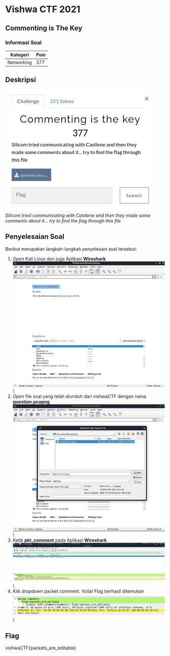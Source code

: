 # Vishwa CTF 2021
## Commenting is The Key
### Informasi Soal

| Kategori | Poin |
|----------|------|
| Networking | 377 |

## Deskripsi

![image](https://raw.githubusercontent.com/Herwindams24/writeup/main/vishwaCTF/Networking/Commenting%20is%20The%20Key/Screenshot/Soal.png)\
*Silicom tried communicating with Castlene and then they made some comments about it... try to find the flag through this file*

## Penyelesaian Soal

Berikut merupakan langkah-langkah penyelesain soal tersebut:

1. *Open* Kali Linux dan juga Aplikasi **Wireshark**
   ![image](https://raw.githubusercontent.com/Herwindams24/writeup/main/vishwaCTF/Networking/Commenting%20is%20The%20Key/Screenshot/wireshark.png)\
2. *Open* file soal yang telah diunduh dari vishwaCTF dengan nama **question.pcapng**
   ![image](https://raw.githubusercontent.com/Herwindams24/writeup/main/vishwaCTF/Networking/Commenting%20is%20The%20Key/Screenshot/openFile.png)\
3. Ketik **pkt_comment** pada Aplikasi **Wireshark**
   ![image](https://raw.githubusercontent.com/Herwindams24/writeup/main/vishwaCTF/Networking/Commenting%20is%20The%20Key/Screenshot/ketik_pkt_comment.png)\
4. Klik *dropdown* packet comment. Voila! Flag berhasil ditemukan
   ![image](https://github.com/Herwindams24/writeup/blob/main/vishwaCTF/Networking/Commenting%20is%20The%20Key/Screenshot/flag.png)\

## Flag

vishwaCTF{packets_are_editable}
